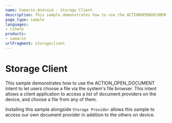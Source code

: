 ```yaml
---
name: Xamarin.Android - Storage Client
description: This sample demonstrates how to use the ACTIONOPENDOCUMENT intent to let users choose a file via the system's file browser. This intent allows a...
page_type: sample
languages:
- csharp
products:
- xamarin
urlFragment: storageclient
---
```

# Storage Client
This sample demonstrates how to use the ACTION_OPEN_DOCUMENT
intent to let users choose a file via the system's file browser. 
This intent allows a client application to access a list of 
document providers on the device, and choose a file from any of them.

Installing this sample alongside `Storage Provider` allows this sample
to access our own document provider in addition to the others on device.